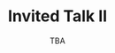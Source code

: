 ---
# Determines which item appears first on the schedule (lowest number (0) appears first)
sequence_id: 2

day: Wednesday, 12th

# Time of the event
time: 11:00 - 11:45

# Title of the event
title: Invited Talk II
subtitle: TBA

# Speaker Info
speaker: Madeleine Udell
webpage: https://web.stanford.edu/~udell/
affil: Stanford University
affil_link: https://web.stanford.edu/~udell/
# affil2: Buzz University
# affil2_link: https://buzz.edu

# Image
img: ../speakers/MadeleineUdell.jpg
img_link: https://web.stanford.edu/~udell/
---